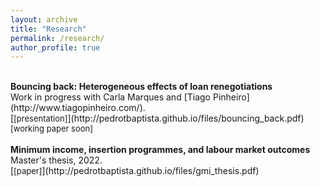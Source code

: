 ```yaml
---
layout: archive
title: "Research"
permalink: /research/
author_profile: true
---
```


<br>
<b>Bouncing back: Heterogeneous effects of loan renegotiations</b><br>
Work in progress with Carla Marques and [Tiago Pinheiro](http://www.tiagopinheiro.com/).<br />
[<font size="-1">[presentation]</font>](http://pedrotbaptista.github.io/files/bouncing_back.pdf)<font size="-1"> [working paper soon]</font><br>
<br>
<b>Minimum income, insertion programmes, and labour market outcomes</b><br>
Master's thesis, 2022.<br />
[<font size="-1">[paper]</font>](http://pedrotbaptista.github.io/files/gmi_thesis.pdf)<br>

